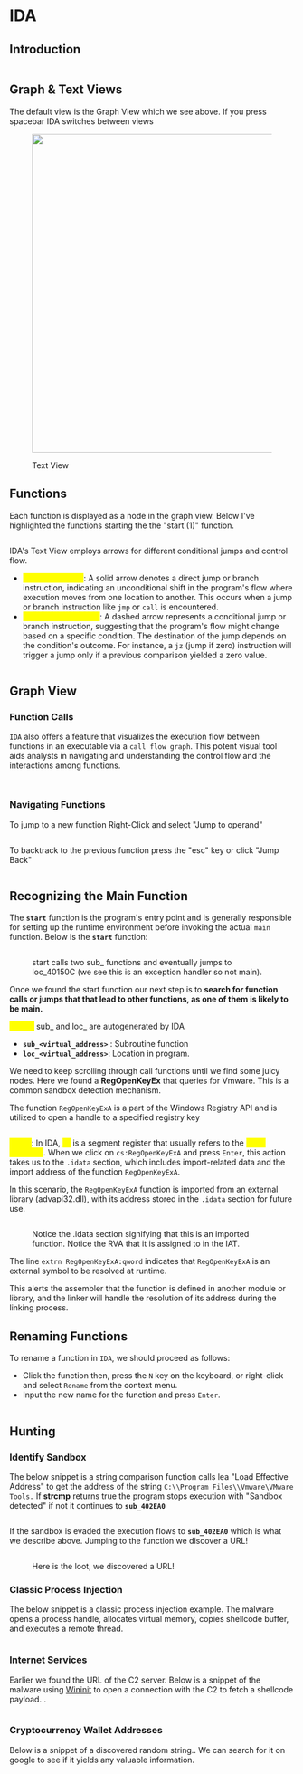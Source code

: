 # IDA



## Introduction





<figure><img src="../../.gitbook/assets/image (60).png" alt=""><figcaption></figcaption></figure>

## Graph & Text Views

The default view is the Graph View which we see above. If you press spacebar IDA switches between views

<figure><img src="../../.gitbook/assets/image (61).png" alt="" width="563"><figcaption><p>Text View</p></figcaption></figure>



## Functions

Each function is displayed as a node in the graph view. Below I've highlighted the functions starting the the "start (1)" function.

<figure><img src="../../.gitbook/assets/image (62).png" alt=""><figcaption></figcaption></figure>

IDA's Text View employs arrows for different conditional jumps and control flow.

* <mark style="color:yellow;">`Solid Arrow (→)`</mark>: A solid arrow denotes a direct jump or branch instruction, indicating an unconditional shift in the program's flow where execution moves from one location to another. This occurs when a jump or branch instruction like `jmp` or `call` is encountered.
* <mark style="color:yellow;">`Dashed Arrow (---→)`</mark>: A dashed arrow represents a conditional jump or branch instruction, suggesting that the program's flow might change based on a specific condition. The destination of the jump depends on the condition's outcome. For instance, a `jz` (jump if zero) instruction will trigger a jump only if a previous comparison yielded a zero value.

<figure><img src="../../.gitbook/assets/image (63).png" alt=""><figcaption></figcaption></figure>

###

## Graph View

### Function Calls

`IDA` also offers a feature that visualizes the execution flow between functions in an executable via a `call flow graph`. This potent visual tool aids analysts in navigating and understanding the control flow and the interactions among functions.

<figure><img src="../../.gitbook/assets/image (82).png" alt=""><figcaption></figcaption></figure>

<figure><img src="../../.gitbook/assets/image (83).png" alt=""><figcaption></figcaption></figure>

### Navigating Functions

To jump to a new function Right-Click and select "Jump to operand"

<figure><img src="../../.gitbook/assets/image (65).png" alt=""><figcaption></figcaption></figure>

To backtrack to the previous function press the "esc" key or click "Jump Back"

<figure><img src="../../.gitbook/assets/image (66).png" alt=""><figcaption></figcaption></figure>

## Recognizing the Main Function

The **`start`** function is the program's entry point and is generally responsible for setting up the runtime environment before invoking the actual `main` function. Below is the **`start`** function:

<figure><img src="../../.gitbook/assets/image (64).png" alt=""><figcaption><p>start calls two sub_ functions and eventually jumps to loc_40150C (we see this is an exception handler so not main).</p></figcaption></figure>

Once we found the start function our next step is to **search for function calls or jumps that that lead to other functions, as one of them is likely to be main.**

<mark style="color:yellow;">**NOTE:**</mark> sub\_ and loc\_ are autogenerated by IDA

* **`sub_<virtual_address>`** : Subroutine function
* **`loc_<virtual_address>`**: Location in program.



We need to keep scrolling through call functions until we find some juicy nodes. Here we found a **RegOpenKeyEx** that queries for Vmware. This is a common sandbox detection mechanism.&#x20;

The function `RegOpenKeyExA` is a part of the Windows Registry API and is utilized to open a handle to a specified registry key

<figure><img src="../../.gitbook/assets/image (67).png" alt=""><figcaption></figcaption></figure>

<mark style="color:yellow;">**NOTE**</mark>: In IDA, <mark style="color:yellow;">`cs`</mark> is a segment register that usually refers to the <mark style="color:yellow;">**code segment**</mark>. When we click on `cs:RegOpenKeyExA` and press `Enter`, this action takes us to the `.idata` section, which includes import-related data and the import address of the function `RegOpenKeyExA`.&#x20;

In this scenario, the `RegOpenKeyExA` function is imported from an external library (advapi32.dll), with its address stored in the `.idata` section for future use.

<figure><img src="../../.gitbook/assets/image (68).png" alt=""><figcaption><p>Notice the .idata section signifying that this is an imported function. Notice the RVA that it is assigned to in the IAT.</p></figcaption></figure>

The line `extrn RegOpenKeyExA:qword` indicates that `RegOpenKeyExA` is an external symbol to be resolved at runtime.&#x20;

This alerts the assembler that the function is defined in another module or library, and the linker will handle the resolution of its address during the linking process.



## Renaming Functions

To rename a function in `IDA`, we should proceed as follows:

* Click the function then, press the `N` key on the keyboard, or right-click and select `Rename` from the context menu.
* Input the new name for the function and press `Enter`.

<figure><img src="../../.gitbook/assets/image (69).png" alt=""><figcaption></figcaption></figure>

## Hunting

### Identify Sandbox

The below snippet is a string comparison function calls lea "Load Effective Address" to get the address of the string `C:\\Program Files\\Vmware\VMware Tools.` If **strcmp** returns true the program stops execution with "Sandbox detected" if not it continues to **`sub_402EA0`**

<figure><img src="../../.gitbook/assets/image (70).png" alt=""><figcaption></figcaption></figure>

If the sandbox is evaded the execution flows to **`sub_402EA0`** which is what we describe above. Jumping to the function we discover a URL!

<figure><img src="../../.gitbook/assets/image (71).png" alt=""><figcaption><p>Here is the loot, we discovered a URL!</p></figcaption></figure>

### Classic Process Injection

The below snippet is a classic process injection example. The malware opens a process handle, allocates virtual memory, copies shellcode buffer, and executes a remote thread.

<figure><img src="../../.gitbook/assets/image (76).png" alt=""><figcaption></figcaption></figure>



### Internet Services

Earlier we found the URL of the C2 server. Below is a snippet of the malware using [Wininit](https://learn.microsoft.com/en-us/windows/win32/api/wininet/) to open a connection with the C2 to fetch a shellcode payload. .

<figure><img src="../../.gitbook/assets/image (77).png" alt=""><figcaption></figcaption></figure>



### Cryptocurrency Wallet Addresses

Below is a snippet of a discovered random string.. We can search for it on google to see if it yields any valuable information.

<figure><img src="../../.gitbook/assets/image (80).png" alt=""><figcaption></figcaption></figure>

<figure><img src="../../.gitbook/assets/image (78).png" alt=""><figcaption></figcaption></figure>

<figure><img src="../../.gitbook/assets/image (79).png" alt=""><figcaption></figcaption></figure>
